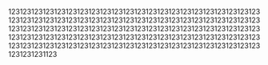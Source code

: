 1231231231231231231231231231231231231231231231231231231231231231231231231231231231231231231231231231231231231231231231231231231231231231231231231231231231231231231231231231231231231231231231231231231231231231231231231231231231231231231231231231231231231231231231231231231231231231231231231231231231231231231231231231231231231231231231231231123
